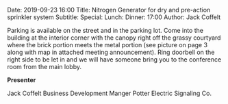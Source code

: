 Date: 2019-09-23 16:00
Title: Nitrogen Generator for dry and pre-action sprinkler system
Subtitle: 
Special: 
Lunch:
Dinner: 17:00
Author: Jack Coffelt

Parking is available on the street and in the parking lot. Come into the building at the interior corner with the canopy right off the grassy courtyard where the brick portion meets the metal portion (see picture on page 3 along with map in attached meeting announcement). Ring doorbell on the right side to be let in and we will have someone bring you to the conference room from the main lobby.

**Presenter**

Jack Coffelt
Business Development Manger
Potter Electric Signaling Co.